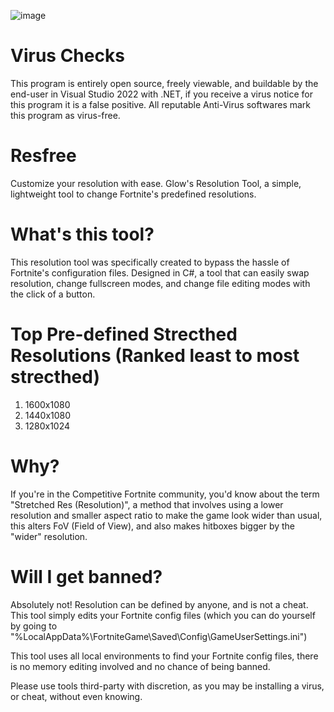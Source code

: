 ![image](https://github.com/glowcappin/Resfree/assets/139084205/e5c91a5b-44e1-4d94-869c-c623486dd3f8)

# Virus Checks
This program is entirely open source, freely viewable, and buildable by the end-user in Visual Studio 2022 with .NET, if you receive a virus notice for this program it is a false positive. All reputable Anti-Virus softwares mark this program as virus-free.

# Resfree
Customize your resolution with ease. Glow's Resolution Tool, a simple, lightweight tool to change Fortnite's predefined resolutions.

# What's this tool?
This resolution tool was specifically created to bypass the hassle of Fortnite's configuration files. Designed in C#, a tool that can easily swap resolution, change fullscreen modes, and change file editing modes with the click of a button.

# Top Pre-defined Strecthed Resolutions (Ranked least to most strecthed)
1. 1600x1080
2. 1440x1080
3. 1280x1024

# Why?
If you're in the Competitive Fortnite community, you'd know about the term "Stretched Res (Resolution)", a method that involves using a lower resolution and smaller aspect ratio to make the game look wider than usual, this alters FoV (Field of View), and also makes hitboxes bigger by the "wider" resolution.

# Will I get banned?
Absolutely not! Resolution can be defined by anyone, and is not a cheat. This tool simply edits your Fortnite config files (which you can do yourself by going to "%LocalAppData%\FortniteGame\Saved\Config\GameUserSettings.ini")

This tool uses all local environments to find your Fortnite config files, there is no memory editing involved and no chance of being banned. 

Please use tools third-party with discretion, as you may be installing a virus, or cheat, without even knowing.
